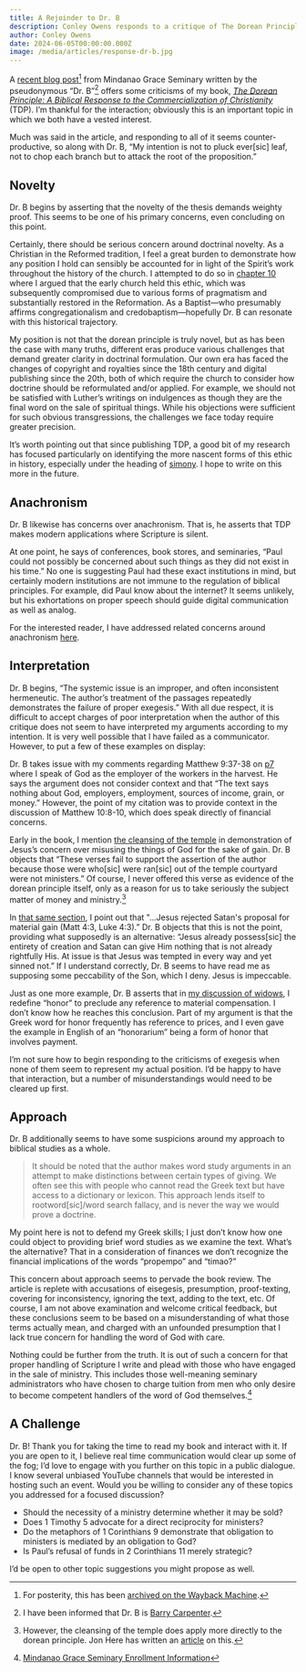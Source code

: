 ```yaml
---
title: A Rejoinder to Dr. B
description: Conley Owens responds to a critique of The Dorean Principle from Dr. B of Mindanao Grace Seminary.
author: Conley Owens
date: 2024-06-05T00:00:00.000Z
image: /media/articles/response-dr-b.jpg
---
```


A [recent blog post](https://mgseminary.com/exegetical-practices-a-response-to-the-dorean-principle)[^1] from Mindanao Grace Seminary written by the pseudonymous “Dr. B”[^2] offers some criticisms of my book, _[The Dorean Principle: A Biblical Response to the Commercialization of Christianity](https://thedoreanprinciple.org/)_ (TDP). I’m thankful for the interaction; obviously this is an important topic in which we both have a vested interest.

Much was said in the article, and responding to all of it seems counter-productive, so along with Dr. B, “My intention is not to pluck ever[sic] leaf, not to chop each branch but to attack the root of the proposition.”


## Novelty

Dr. B begins by asserting that the novelty of the thesis demands weighty proof. This seems to be one of his primary concerns, even concluding on this point.

Certainly, there should be serious concern around doctrinal novelty.  As a Christian in the Reformed tradition, I feel a great burden to demonstrate how any position I hold can sensibly be accounted for in light of the Spirit’s work throughout the history of the church. I attempted to do so in [chapter 10](https://thedoreanprinciple.org/#c10) where I argued that the early church held this ethic, which was subsequently compromised due to various forms of pragmatism and substantially restored in the Reformation. As a Baptist—who presumably affirms congregationalism and credobaptism—hopefully Dr. B can resonate with this historical trajectory.

My position is not that the dorean principle is truly novel, but as has been the case with many truths, different eras produce various challenges that demand greater clarity in doctrinal formulation. Our own era has faced the changes of copyright and royalties since the 18th century and digital publishing since the 20th, both of which require the church to consider how doctrine should be reformulated and/or applied. For example, we should not be satisfied with Luther’s writings on indulgences as though they are the final word on the sale of spiritual things. While his objections were sufficient for such obvious transgressions, the challenges we face today require greater precision.

It’s worth pointing out that since publishing TDP, a good bit of my research has focused particularly on identifying the more nascent forms of this ethic in history, especially under the heading of [simony](https://sellingjesus.org/articles/simony). I hope to write on this more in the future.


## Anachronism

Dr. B likewise has concerns over anachronism. That is, he asserts that TDP makes modern applications where Scripture is silent.

At one point, he says of conferences, book stores, and seminaries, “Paul could not possibly be concerned about such things as they did not exist in his time.” No one is suggesting Paul had these exact institutions in mind, but certainly modern institutions are not immune to the regulation of biblical principles. For example, did Paul know about the internet? It seems unlikely, but his exhortations on proper speech should guide digital communication as well as analog.

For the interested reader, I have addressed related concerns around anachronism [here](https://sellingjesus.org/articles/freely-give-today).


## Interpretation

Dr. B begins, “The systemic issue is an improper, and often inconsistent hermeneutic. The author’s treatment of the passages repeatedly demonstrates the failure of proper exegesis.” With all due respect, it is difficult to accept charges of poor interpretation when the author of this critique does not seem to have interpreted my arguments according to my intention. It is very well possible that I have failed as a communicator.  However, to put a few of these examples on display:

Dr. B takes issue with my comments regarding Matthew 9:37-38 on [p7](https://thedoreanprinciple.org/#c1_3) where I speak of God as the employer of the workers in the harvest. He says the argument does not consider context and that “The text says nothing about God, employers, employment, sources of income, grain, or money.” However, the point of my citation was to provide context in the discussion of Matthew 10:8-10, which does speak directly of financial concerns.

Early in the book, I mention [the cleansing of the temple](https://thedoreanprinciple.org/#c1_6) in demonstration of Jesus’s concern over misusing the things of God for the sake of gain. Dr. B objects that “These verses fail to support the assertion of the author because those were who[sic] were ran[sic] out of the temple courtyard were not ministers.” Of course, I never offered this verse as evidence of the dorean principle itself, only as a reason for us to take seriously the subject matter of money and ministry.[^3]

In [that same section](https://thedoreanprinciple.org/#c1_6), I point out that "...Jesus rejected Satan's proposal for material gain (Matt 4:3, Luke 4:3).” Dr. B objects that this is not the point, providing what supposedly is an alternative: “Jesus already possess[sic] the entirety of creation and Satan can give Him nothing that is not already rightfully His. At issue is that Jesus was tempted in every way and yet sinned not.” If I understand correctly, Dr. B seems to have read me as supposing some peccability of the Son, which I deny. Jesus is impeccable.

Just as one more example, Dr. B asserts that in [my discussion of widows](https://thedoreanprinciple.org/#c3_3), I redefine “honor” to preclude any reference to material compensation. I don’t know how he reaches this conclusion. Part of my argument is that the Greek word for honor frequently has reference to prices, and I even gave the example in English of an “honorarium” being a form of honor that involves payment.

I’m not sure how to begin responding to the criticisms of exegesis when none of them seem to represent my actual position.  I’d be happy to have that interaction, but a number of misunderstandings would need to be cleared up first.


## Approach

Dr. B additionally seems to have some suspicions around my approach to biblical studies as a whole.

> It should be noted that the author makes word study arguments in an attempt to make distinctions between certain types of giving. We often see this with people who cannot read the Greek text but have access to a dictionary or lexicon. This approach lends itself to rootword[sic]/word search fallacy, and is never the way we would prove a doctrine.

My point here is not to defend my Greek skills; I just don’t know how one could object to providing brief word studies as we examine the text. What’s the alternative? That in a consideration of finances we don’t recognize the financial implications of the words “propempo” and “timao?”

This concern about approach seems to pervade the book review. The article is replete with accusations of eisegesis, presumption, proof-texting, covering for inconsistency, ignoring the text, adding to the text, etc. Of course, I am not above examination and welcome critical feedback, but these conclusions seem to be based on a misunderstanding of what those terms actually mean, and charged with an unfounded presumption that I lack true concern for handling the word of God with care.

Nothing could be further from the truth. It is out of such a concern for that proper handling of Scripture I write and plead with those who have engaged in the sale of ministry.  This includes those well-meaning seminary administrators who have chosen to charge tuition from men who only desire to become competent handlers of the word of God themselves.[^4]


## A Challenge

Dr. B!  Thank you for taking the time to read my book and interact with it.  If you are open to it, I believe real time communication would clear up some of the fog; I’d love to engage with you further on this topic in a public dialogue. I know several unbiased YouTube channels that would be interested in hosting such an event. Would you be willing to consider any of these topics you addressed for a focused discussion?

* Should the necessity of a ministry determine whether it may be sold?
* Does 1 Timothy 5 advocate for a direct reciprocity for ministers?
* Do the metaphors of 1 Corinthians 9 demonstrate that obligation to ministers is mediated by an obligation to God?
* Is Paul’s refusal of funds in 2 Corinthians 11 merely strategic?

I’d be open to other topic suggestions you might propose as well.


[^1]: For posterity, this has been [archived on the Wayback Machine](https://web.archive.org/web/20240604183622/https://mgseminary.com/exegetical-practices-a-response-to-the-dorean-principle).

[^2]: I have been informed that Dr. B is [Barry Carpenter](https://x.com/BarryGCarpenter).

[^3]: However, the cleansing of the temple does apply more directly to the dorean principle. Jon Here has written an [article](https://sellingjesus.org/articles/temple-cleansing) on this.

[^4]: [Mindanao Grace Seminary Enrollment Information](https://assets.zyrosite.com/mp86aMOyBxSWV5Pe/mgsstudentguide.3-mk3D17P7V9H8V54G.pdf)
